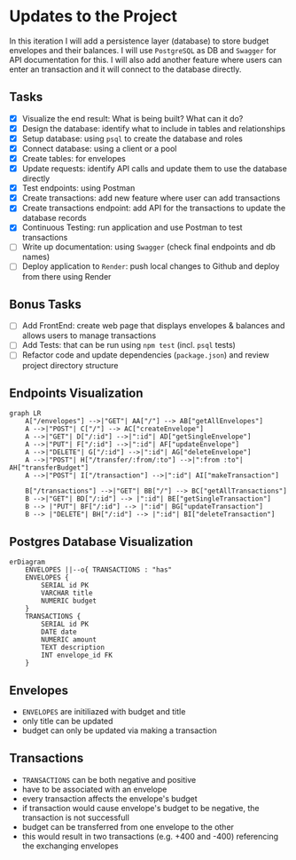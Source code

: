# Updates to the Project

In this iteration I will add a persistence layer (database) to store budget envelopes and their balances. I will use `PostgreSQL` as DB and `Swagger` for API documentation for this. I will also add another feature where users can enter an transaction and it will connect to the database directly.

## Tasks

- [x] Visualize the end result: What is being built? What can it do?
- [x] Design the database: identify what to include in tables and relationships
- [x] Setup database: using `psql` to create the database and roles
- [x] Connect database: using a client or a pool
- [x] Create tables: for envelopes
- [x] Update requests: identify API calls and update them to use the database directly
- [x] Test endpoints: using Postman
- [x] Create transactions: add new feature where user can add transactions
- [x] Create transactions endpoint: add API for the transactions to update the database records
- [x] Continuous Testing: run application and use Postman to test transactions
- [ ] Write up documentation: using `Swagger` (check final endpoints and db names)
- [ ] Deploy application to `Render`: push local changes to Github and deploy from there using Render

## Bonus Tasks

- [ ] Add FrontEnd: create web page that displays envelopes & balances and allows users to manage transactions
- [ ] Add Tests: that can be run using `npm test` (incl. `psql` tests)
- [ ] Refactor code and update dependencies (`package.json`) and review project directory structure

## Endpoints Visualization

```mermaid
graph LR
    A["/envelopes"] -->|"GET"| AA["/"] --> AB["getAllEnvelopes"]
    A -->|"POST"| C["/"] --> AC["createEnvelope"]
    A -->|"GET"| D["/:id"] -->|":id"| AD["getSingleEnvelope"]
    A -->|"PUT"| F["/:id"] -->|":id"| AF["updateEnvelope"]
    A -->|"DELETE"| G["/:id"] -->|":id"| AG["deleteEnvelope"]
    A -->|"POST"| H["/transfer/:from/:to"] -->|":from :to"| AH["transferBudget"]
    A -->|"POST"| I["/transaction"] -->|":id"| AI["makeTransaction"]

    B["/transactions"] -->|"GET"| BB["/"] --> BC["getAllTransactions"]
    B -->|"GET"| BD["/:id"] --> |":id"| BE["getSingleTransaction"]
    B --> |"PUT"| BF["/:id"] --> |":id"| BG["updateTransaction"]
    B --> |"DELETE"| BH["/:id"] --> |":id"| BI["deleteTransaction"]
```

## Postgres Database Visualization

```mermaid
erDiagram
    ENVELOPES ||--o{ TRANSACTIONS : "has"
    ENVELOPES {
        SERIAL id PK
        VARCHAR title
        NUMERIC budget
    }
    TRANSACTIONS {
        SERIAL id PK
        DATE date
        NUMERIC amount
        TEXT description
        INT envelope_id FK
    }
```

## Envelopes

- `ENVELOPES` are initiliazed with budget and title
- only title can be updated
- budget can only be updated via making a transaction

## Transactions

- `TRANSACTIONS` can be both negative and positive
- have to be associated with an envelope
- every transaction affects the envelope's budget
- if transaction would cause envelope's budget to be negative, the transaction is not successfull
- budget can be transferred from one envelope to the other
- this would result in two transactions (e.g. +400 and -400) referencing the exchanging envelopes
